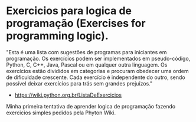 # Exercicios para logica de programação (Exercises for programming logic).
"Esta é uma lista com sugestões de programas para iniciantes em programação. Os exercícios podem ser implementados em pseudo-código, Python, C, C++, Java, Pascal ou em qualquer outra linguagem. Os exercícios estão divididos em categorias e procuram obedecer uma ordem de dificuldade crescente. Cada exercício é independente do outro, sendo possível deixar exercícios para trás sem grandes prejuízos."
- https://wiki.python.org.br/ListaDeExercicios

Minha primeira tentativa de aprender logica de programação fazendo exercicios simples pedidos pela Phyton Wiki.
